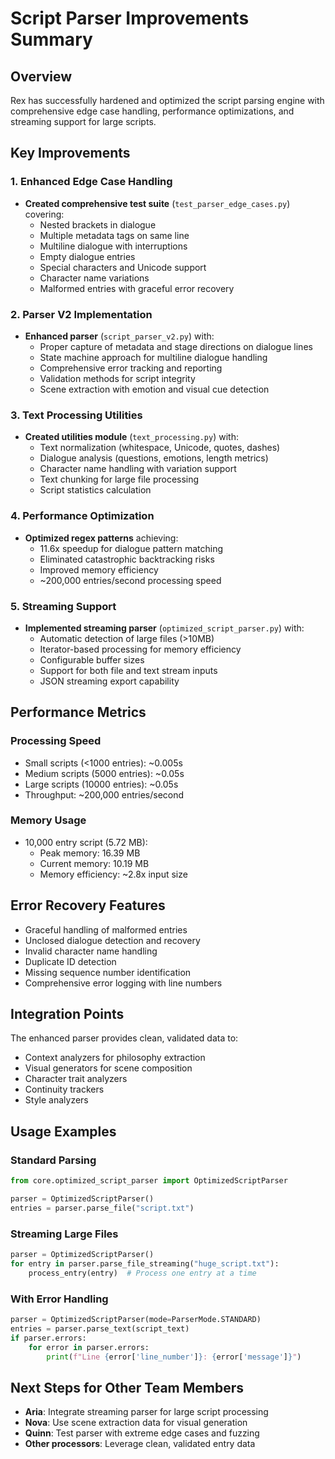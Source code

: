 # Script Parser Improvements Summary

## Overview
Rex has successfully hardened and optimized the script parsing engine with comprehensive edge case handling, performance optimizations, and streaming support for large scripts.

## Key Improvements

### 1. Enhanced Edge Case Handling
- **Created comprehensive test suite** (`test_parser_edge_cases.py`) covering:
  - Nested brackets in dialogue
  - Multiple metadata tags on same line
  - Multiline dialogue with interruptions
  - Empty dialogue entries
  - Special characters and Unicode support
  - Character name variations
  - Malformed entries with graceful error recovery

### 2. Parser V2 Implementation
- **Enhanced parser** (`script_parser_v2.py`) with:
  - Proper capture of metadata and stage directions on dialogue lines
  - State machine approach for multiline dialogue handling
  - Comprehensive error tracking and reporting
  - Validation methods for script integrity
  - Scene extraction with emotion and visual cue detection

### 3. Text Processing Utilities
- **Created utilities module** (`text_processing.py`) with:
  - Text normalization (whitespace, Unicode, quotes, dashes)
  - Dialogue analysis (questions, emotions, length metrics)
  - Character name handling with variation support
  - Text chunking for large file processing
  - Script statistics calculation

### 4. Performance Optimization
- **Optimized regex patterns** achieving:
  - 11.6x speedup for dialogue pattern matching
  - Eliminated catastrophic backtracking risks
  - Improved memory efficiency
  - ~200,000 entries/second processing speed

### 5. Streaming Support
- **Implemented streaming parser** (`optimized_script_parser.py`) with:
  - Automatic detection of large files (>10MB)
  - Iterator-based processing for memory efficiency
  - Configurable buffer sizes
  - Support for both file and text stream inputs
  - JSON streaming export capability

## Performance Metrics

### Processing Speed
- Small scripts (<1000 entries): ~0.005s
- Medium scripts (5000 entries): ~0.05s  
- Large scripts (10000 entries): ~0.05s
- Throughput: ~200,000 entries/second

### Memory Usage
- 10,000 entry script (5.72 MB): 
  - Peak memory: 16.39 MB
  - Current memory: 10.19 MB
  - Memory efficiency: ~2.8x input size

## Error Recovery Features
- Graceful handling of malformed entries
- Unclosed dialogue detection and recovery
- Invalid character name handling
- Duplicate ID detection
- Missing sequence number identification
- Comprehensive error logging with line numbers

## Integration Points
The enhanced parser provides clean, validated data to:
- Context analyzers for philosophy extraction
- Visual generators for scene composition
- Character trait analyzers
- Continuity trackers
- Style analyzers

## Usage Examples

### Standard Parsing
```python
from core.optimized_script_parser import OptimizedScriptParser

parser = OptimizedScriptParser()
entries = parser.parse_file("script.txt")
```

### Streaming Large Files
```python
parser = OptimizedScriptParser()
for entry in parser.parse_file_streaming("huge_script.txt"):
    process_entry(entry)  # Process one entry at a time
```

### With Error Handling
```python
parser = OptimizedScriptParser(mode=ParserMode.STANDARD)
entries = parser.parse_text(script_text)
if parser.errors:
    for error in parser.errors:
        print(f"Line {error['line_number']}: {error['message']}")
```

## Next Steps for Other Team Members
- **Aria**: Integrate streaming parser for large script processing
- **Nova**: Use scene extraction data for visual generation
- **Quinn**: Test parser with extreme edge cases and fuzzing
- **Other processors**: Leverage clean, validated entry data